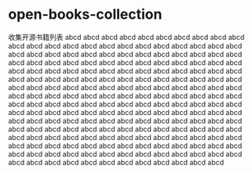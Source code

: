 # open-books-collection
收集开源书籍列表
abcd
abcd
abcd
abcd
abcd
abcd
abcd
abcd
abcd
abcd
abcd
abcd
abcd
abcd
abcd
abcd
abcd
abcd
abcd
abcd
abcd
abcd
abcd
abcd
abcd
abcd
abcd
abcd
abcd
abcd
abcd
abcd
abcd
abcd
abcd
abcd
abcd
abcd
abcd
abcd
abcd
abcd
abcd
abcd
abcd
abcd
abcd
abcd
abcd
abcd
abcd
abcd
abcd
abcd
abcd
abcd
abcd
abcd
abcd
abcd
abcd
abcd
abcd
abcd
abcd
abcd
abcd
abcd
abcd
abcd
abcd
abcd
abcd
abcd
abcd
abcd
abcd
abcd
abcd
abcd
abcd
abcd
abcd
abcd
abcd
abcd
abcd
abcd
abcd
abcd
abcd
abcd
abcd
abcd
abcd
abcd
abcd
abcd
abcd
abcd
abcd
abcd
abcd
abcd
abcd
abcd
abcd
abcd
abcd
abcd
abcd
abcd
abcd
abcd
abcd
abcd
abcd
abcd
abcd
abcd
abcd
abcd
abcd
abcd
abcd
abcd
abcd
abcd
abcd
abcd
abcd
abcd
abcd
abcd
abcd
abcd
abcd
abcd
abcd
abcd
abcd
abcd
abcd
abcd
abcd
abcd
abcd
abcd
abcd
abcd
abcd
abcd
abcd
abcd
abcd
abcd
abcd
abcd
abcd
abcd
abcd
abcd
abcd
abcd
abcd
abcd
abcd
abcd
abcd
abcd
abcd
abcd
abcd
abcd
abcd
abcd
abcd
abcd
abcd
abcd
abcd
abcd
abcd
abcd
abcd
abcd
abcd
abcd
abcd
abcd
abcd
abcd
abcd
abcd
abcd
abcd
abcd
abcd
abcd
abcd
abcd
abcd
abcd
abcd
